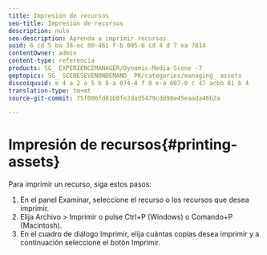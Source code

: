 ```yaml
---
title: Impresión de recursos
seo-title: Impresión de recursos
description: nulo
seo-description: Aprenda a imprimir recursos.
uuid: 6 cd 5 ba 38-ec 80-461 f-b 095-6 cd 4 d 7 ea 7814
contentOwner: admin
content-type: referencia
products: SG_ EXPERIENCEMANAGER/Dynamic-Media-Scene -7
geptopics: SG_ SCENESEVENONDEMAND_ PK/categories/managing_ assets
discoiquuid: e 4 a 2 a 5 b 8-a 074-4 f 0 e-a 607-0 c 47 acbb 81 b 4
translation-type: tm+mt
source-git-commit: 75f006fd81b0fe2dad5479cdd98e45eaada46b2a

---
```



# Impresión de recursos{#printing-assets}

Para imprimir un recurso, siga estos pasos:

1. En el panel Examinar, seleccione el recurso o los recursos que desea imprimir.
1. Elija Archivo &gt; Imprimir o pulse Ctrl+P (Windows) o Comando+P (Macintosh).
1. En el cuadro de diálogo Imprimir, elija cuántas copias desea imprimir y a continuación seleccione el botón Imprimir.

